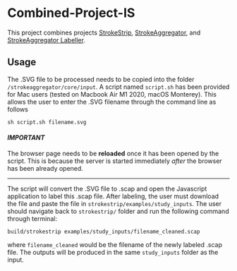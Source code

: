 # Combined-Project-IS
 
This project combines projects [StrokeStrip](https://github.com/davepagurek/StrokeStrip), [StrokeAggregator](https://www.cs.ubc.ca/labs/imager/tr/2018/StrokeAggregator/), and [StrokeAggregator Labeller](https://github.com/davepagurek/StrokeAggregatorLabeller).

## Usage
The .SVG file to be processed needs to be copied into the folder `/strokeaggregator/core/input`. A script named `script.sh` has been provided for Mac users (tested on Macbook Air M1 2020, macOS Monterey). This allows the user to enter the .SVG filename through the command line as follows
```
sh script.sh filename.svg
```
#### *IMPORTANT*

The browser page needs to be **reloaded** once it has been opened by the script. This is because the server is started immediately *after* the browser has been already opened.
___

The script will convert the .SVG file to .scap and open the Javascript application to label this .scap file. After labeling, the user must download the file and paste the file in `strokestrip/examples/study_inputs`. The user should navigate back to `strokestrip/` folder and run the following command through terminal:
```
build/strokestrip examples/study_inputs/filename_cleaned.scap
```
where `filename_cleaned` would be the filename of the newly labeled .scap file. The outputs will be produced in the same `study_inputs` folder as the input.
